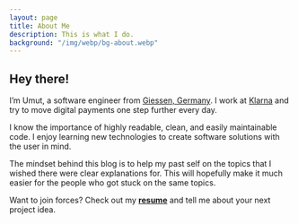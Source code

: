```yaml
---
layout: page
title: About Me
description: This is what I do.
background: "/img/webp/bg-about.webp"
---
```


## Hey there!

I’m Umut, a software engineer from [Giessen, Germany](https://www.google.com/maps/place/Gie%C3%9Fen/@50.6918387,9.6675483,7z). I work at [Klarna](https://www.klarna.com/) and try to move digital payments one step further every day.

I know the importance of highly readable, clean, and easily maintainable code. I enjoy learning new technologies to create software solutions with the user in mind.

The mindset behind this blog is to help my past self on the topics that I wished there were clear explanations for. This will hopefully make it much easier for the people who got stuck on the same topics.

Want to join forces? Check out my **[resume](https://www.umutcanbolat.com/resume)** and tell me about your next project idea.
